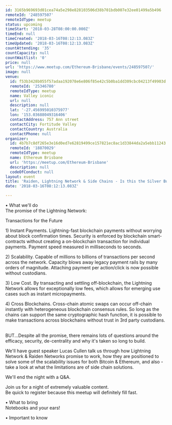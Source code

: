 ```yaml
---
id: 3165b969693d01cea74a5e298e828103506d38b701bdb007e32ee01499a5b496
remoteId: '248597507'
remoteIdType: meetup
status: upcoming
timeStart: '2018-03-28T08:00:00.000Z'
timeEnd: null
timeCreated: '2018-03-16T08:12:13.083Z'
timeUpdated: '2018-03-16T08:12:13.083Z'
countAttending: '35'
countCapacity: null
countWaitlist: '0'
price: null
url: 'https://www.meetup.com/Ethereum-Brisbane/events/248597507/'
image: null
venue:
  id: f53b3428b055f57adaa192078e6e806f85e42c5b0ba1dd309cbc04213f49903d
  remoteId: '25346780'
  remoteIdType: meetup
  name: Valley iconic
  url: null
  description: null
  lat: '-27.456995010375977'
  lon: '153.03688049316406'
  contactAddress: 757 Ann street
  contactCity: Fortitude Valley
  contactCountry: Australia
  contactPhone: null
organizer:
  id: 4b7b7c8df265e3e16d0ed7e62819499ce157821ec8ac1d33844da2a5ebb11243
  remoteId: '18870029'
  remoteIdType: meetup
  name: Ethereum Brisbane
  url: 'https://meetup.com/Ethereum-Brisbane'
  description: null
  codeOfConduct: null
layout: event
title: 'Raiden, Lightning Network & Side Chains - Is this the Silver Bullet?'
date: '2018-03-16T08:12:13.083Z'

---
```

<p>• What we'll do<br/>The promise of the Lightning Network:</p> <p>Transactions for the Future</p> <p>1) Instant Payments. Lightning-fast blockchain payments without worrying about block confirmation times. Security is enforced by blockchain smart-contracts without creating a on-blockchain transaction for individual payments. Payment speed measured in milliseconds to seconds.</p> <p>2) Scalability. Capable of millions to billions of transactions per second across the network. Capacity blows away legacy payment rails by many orders of magnitude. Attaching payment per action/click is now possible without custodians.</p> <p>3) Low Cost. By transacting and settling off-blockchain, the Lightning Network allows for exceptionally low fees, which allows for emerging use cases such as instant micropayments.</p> <p>4) Cross Blockchains. Cross-chain atomic swaps can occur off-chain instantly with heterogeneous blockchain consensus rules. So long as the chains can support the same cryptographic hash function, it is possible to make transactions across blockchains without trust in 3rd party custodians.</p> <p><br/>BUT...Despite all the promise, there remains lots of questions around the efficacy, security, de-centrality and why it's taken so long to build.</p> <p>We'll have guest speaker Lucas Cullen talk us through how Lightning Network &amp; Raiden Networks promise to work, how they are positioned to solve some of the scalability issues for both Bitcoin &amp; Ethereum, and also - take a look at what the limitations are of side chain solutions.</p> <p>We'll end the night with a Q&amp;A.</p> <p>Join us for a night of extremely valuable content.<br/>Be quick to register because this meetup will definitely fill fast.</p> <p>• What to bring<br/>Notebooks and your ears!</p> <p>• Important to know</p>
